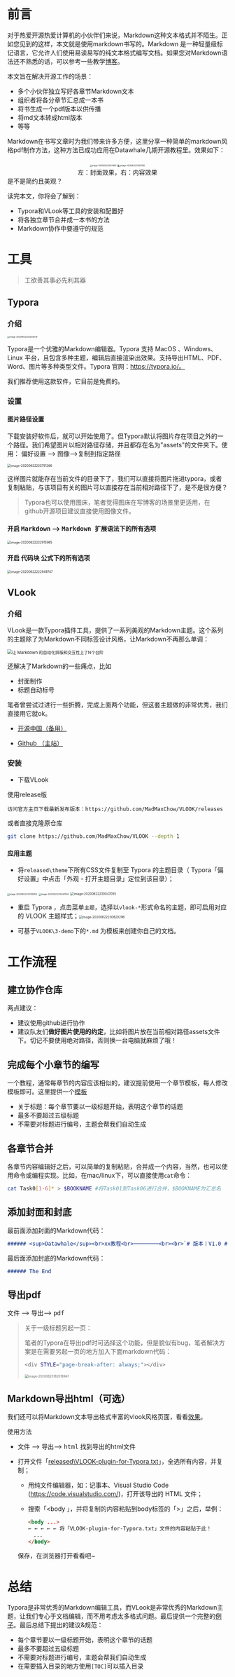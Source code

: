 # 前言

对于热爱开源热爱计算机的小伙伴们来说，Markdown这种文本格式并不陌生。正如您见到的这样，本文就是使用markdown书写的。Markdown 是一种轻量级标记语言，它允许人们使用易读易写的纯文本格式编写文档。如果您对Markdown语法还不熟悉的话，可以参考一些教学[博客](https://www.runoob.com/markdown/md-title.html)。

本文旨在解决开源工作的场景：

- 多个小伙伴独立写好各章节Markdown文本
- 组织者将各分章节汇总成一本书
- 将书生成一个pdf版本以供传播
- 将md文本转成html版本
- 等等

Markdown在书写文章时为我们带来许多方便，这里分享一种简单的markdown风格pdf制作方法，这种方法已成功应用在Datawhale几期开源教程里。效果如下：

<center>
  <div>
	<img src="assets/image-20200622212641961.png" alt="image-20200622212641961" style="zoom:30%;" />
 	<img src="assets/image-20200622213031180.png" alt="image-20200622213031180"  style="zoom:30%;border-left: 2px solid black;"/>
  </div>
  <div>
    左：封面效果，右：内容效果
  </div>
</center>
是不是简约且美观？

读完本文，你将会了解到：

- Typora和VLook等工具的安装和配置好
- 将各独立章节合并成一本书的方法
- Markdown协作中要遵守的规范

# 工具

> 工欲善其事必先利其器

## Typora

### 介绍

<img src="assets/image-20200622220229279.png" alt="image-20200622220229279" style="zoom:33%;" />

Typora是一个优雅的Markdown编辑器。Typora 支持 MacOS 、Windows、Linux 平台，且包含多种主题，编辑后直接渲染出效果。支持导出HTML、PDF、Word、图片等多种类型文件。Typora 官网：https://typora.io/。

我们推荐使用这款软件，它目前是免费的。

### 设置

#### 图片路径设置

下载安装好软件后，就可以开始使用了。但Typora默认将图片存在项目之外的一个路径。我们希望图片以相对路径存储，并且都存在名为"assets"的文件夹下。使用： <kbd>偏好设置</kbd> --> <kbd>图像</kbd>--><kbd>复制到指定路径</kbd>

<img src="assets/image-20200622220751266.png" alt="image-20200622220751266" style="zoom:50%;" />

这样图片就能存在当前文件的目录下了，我们可以直接将图片拖进typora，或者复制粘贴，与该项目有关的图片可以直接存在当前相对路径下了，是不是很方便？

> Typora也可以使用图床，笔者觉得图床在写博客的场景里更适用，在github开源项目建议直接使用图像文件。

#### 开启 <kbd>Markdown</kbd> --> <kbd>Markdown 扩展语法</kbd>下的所有选项

<img src="assets/image-20200622222915965.png" alt="image-20200622222915965" style="zoom:50%;" />

#### 开启 <kbd>代码块</kbd> <kbd>公式</kbd>下的所有选项

<img src="assets/image-20200622222949747.png" alt="image-20200622222949747" style="zoom:50%;" />

## VLook

### 介绍

VLook是一款Typora插件工具，提供了一系列美观的Markdown主题。这个系列的主题除了为Markdown不同标签设计风格，让Markdown不再那么单调：

<img src="assets/YMwCUH.png" alt="让 Markdown 的自动化排版和交互性上了N个台阶" style="zoom: 67%;" />

还解决了Markdown的一些痛点，比如

- 封面制作
- 标题自动标号

笔者曾尝试过进行一些折腾，完成上面两个功能，但这套主题做的非常优秀，我们直接用它就ok。

- [开源中国（备用）](https://gitee.com/madmaxchow/VLOOK)

- [Github （主站）](https://github.com/MadMaxChow/VLOOK)

### 安装

- 下载VLook

使用release版

```
访问官方主页下载最新发布版本：https://github.com/MadMaxChow/VLOOK/releases
```

或者直接克隆原仓库

```bash
git clone https://github.com/MadMaxChow/VLOOK --depth 1
```

#### 应用主题

- 将`released\theme`下所有CSS文件复制至 Typora 的主题目录（ Typora「偏好设置」中点击「外观 - 打开主题目录」定位到该目录）；

<img src="assets/image-20200622230150856.png" alt="image-20200622230150856" style="zoom: 33%;" />

<img src="assets/image-20200622230347650.png" alt="image-20200622230347650" style="zoom: 33%;" />

<img src="assets/image-20200622230047055.png" alt="image-20200622230047055" style="zoom:50%;" />

- 重启 Typora ，点击菜单`主题`，选择以`vlook-*`形式命名的主题，即可启用对应的 VLOOK 主题样式；<img src="assets/image-20200622230620296.png" alt="image-20200622230620296" style="zoom:50%;" />

- 可基于`VLOOK\3-demo`下的`*.md` 为模板来创建你自己的文档。

# 工作流程

## 建立协作仓库

两点建议：

- 建议使用github进行协作
- 建议队友们**做好图片使用的约定**，比如将图片放在当前相对路径assets文件下。切记不要使用绝对路径，否则换一台电脑就麻烦了哦！

## 完成每个小章节的编写

一个教程，通常每章节的内容应该相似的，建议提前使用一个章节模板，每人修改模板即可。这里提供一个[模板](./课程资料模板.md)

- 关于标题：每个章节要以一级标题开始，表明这个章节的话题
- 最多不要超过五级标题
- 不需要对标题进行编号，主题会帮我们自动生成

## 各章节合并

各章节内容编辑好之后，可以简单的复制粘贴，合并成一个内容，当然，也可以使用命令或编程实现。比如，在mac/linux下，可以直接使用`cat`命令：

```bash
cat Task0[1-6]* > $BOOKNAME #将Task01到Task06进行合并，$BOOKNAME为汇总名
```

## 添加封面和封底

最前面添加封面的Markdown代码：

```markdown
###### <sup>Datawhale</sup><br>xx教程<br>────────<br><br>`# 版本丨V1.0 #`<br>**贡献者1 贡献者2**<br><br><div align=center><img src="assets/icon.jpg" style="zoom:50%;" /></div><br>*Github Datawhalechina*<br>*http://www.datawhale.club*<br>
```

最后面添加封底的Markdown代码：

```markdown
###### The End
```

## 导出pdf

<kbd>文件</kbd> --> <kbd>导出</kbd>--> <kbd>pdf</kbd>

> 关于一级标题另起一页：
>
> 笔者的Typora在导出pdf时可选择这个功能，但是貌似有bug，笔者解决方案是在需要另起一页的地方加入下面markdown代码：
>
> ```bash
> <div STYLE="page-break-after: always;"></div>
> ```
>
> <img src="assets/image-20200623162016947.png" alt="image-20200623162016947" style="zoom:50%;" />



## Markdown导出html（可选）

我们还可以将Markdown文本导出格式丰富的vlook风格页面，看看[效果](https://madmaxchow.github.io/VLOOK/theme-hope.html#)。

使用方法

- <kbd>文件</kbd> --> <kbd>导出</kbd>--> <kbd>html</kbd> 找到导出的html文件

- 打开文件「[released\VLOOK-plugin-for-Typora.txt](https://github.com/MadMaxChow/VLOOK/blob/master/released/VLOOK-plugin-for-Typora.txt)」，全选所有内容，并复制；

  - 用纯文件编辑器，如：记事本、Visual Studio Code (https://code.visualstudio.com/)，打开该导出的 HTML 文件；

  - 搜索「<body 」，并将复制的内容粘贴到body标签的「>」之后，举例：

    ```markdown
    <body ...>
    ← ← ← ← ← 将「VLOOK-plugin-for-Typora.txt」文件的内容粘贴于此！
    　...
    </body>
    ```

  保存，在浏览器打开看看吧~

# 总结

Typora是非常优秀的Markdown编辑工具，而VLook是非常优秀的Markdown主题，让我们专心于文档编辑，而不用考虑太多格式问题。最后提供一个完整的[例子](./template.md)。最后总结下提出的建议&规范：

- 每个章节要以一级标题开始，表明这个章节的话题
- 最多不要超过五级标题
- 不需要对标题进行编号，主题会帮我们自动生成
- 在需要插入目录的地方使用`[TOC]`可以插入目录


